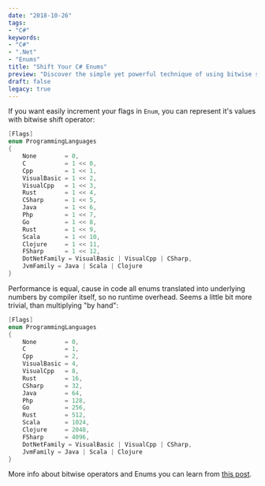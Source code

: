 ```yaml
---
date: "2018-10-26"
tags:
- "C#"
keywords:
- "C#"
- ".Net"
- "Enums"
title: "Shift Your C# Enums"
preview: "Discover the simple yet powerful technique of using bitwise shift operator in C# Enums, and how it can improve the readability and maintainability of your code."
draft: false
legacy: true
---
```


If you want easily increment your flags in `Enum`, you can represent it's values with bitwise shift operator:
```csharp
[Flags]
enum ProgrammingLanguages
{
    None        = 0,
    C           = 1 << 0,
    Cpp         = 1 << 1,
    VisualBasic = 1 << 2,
    VisualCpp   = 1 << 3,
    Rust        = 1 << 4,
    CSharp      = 1 << 5,
    Java        = 1 << 6,
    Php         = 1 << 7,
    Go          = 1 << 8,
    Rust        = 1 << 9,
    Scala       = 1 << 10,
    Clojure     = 1 << 11,
    FSharp      = 1 << 12,
    DotNetFamily = VisualBasic | VisualCpp | CSharp,
    JvmFamily = Java | Scala | Clojure
}
```

Performance is equal, cause in code all enums translated into underlying numbers by compiler itself, so no runtime overhead. Seems a little bit more trivial, than multiplying "by hand":

```csharp
[Flags]
enum ProgrammingLanguages
{
    None        = 0,
    C           = 1,
    Cpp         = 2,
    VisualBasic = 4,
    VisualCpp   = 8,
    Rust        = 16,
    CSharp      = 32,
    Java        = 64,
    Php         = 128,
    Go          = 256,
    Rust        = 512,
    Scala       = 1024,
    Clojure     = 2048,
    FSharp      = 4096,
    DotNetFamily = VisualBasic | VisualCpp | CSharp,
    JvmFamily = Java | Scala | Clojure
}
```

More info about bitwise operators and Enums you can learn from [this post](https://www.alanzucconi.com/2015/07/26/enum-flags-and-bitwise-operators/).